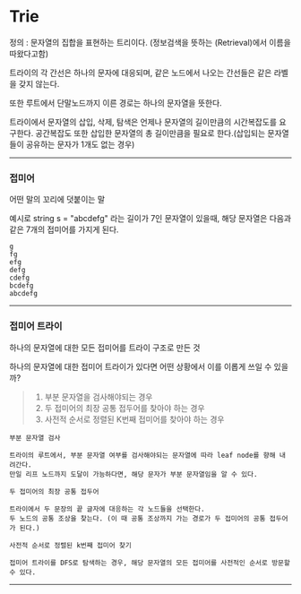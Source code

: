 # Trie

정의 : 문자열의 집합을 표현하는 트리이다.  (정보검색을 뜻하는 (Retrieval)에서 이름을 따왔다고함)

트라이의 각 간선은 하나의 문자에 대응되며, 같은 노드에서 나오는 간선들은 같은 라벨을 갖지 않는다. 

또한 루트에서 단말노드까지 이른 경로는 하나의 문자열을 뜻한다. 

트라이에서 문자열의 삽입, 삭제, 탐색은 언제나 문자열의 길이만큼의 시간복잡도를 요구한다.
공간복잡도 또한 삽입한 문자열의 총 길이만큼을 필요로 한다.(삽입되는 문자열들이 공유하는 문자가 1개도 없는 경우)

---

### 접미어
어떤 말의 꼬리에 덧붙이는 말 

예시로 string s = "abcdefg" 라는 길이가 7인 문자열이 있을때, 해당 문자열은 다음과 같은 7개의 접미어를 가지게 된다.

```
g
fg
efg
defg
cdefg
bcdefg
abcdefg
```

---
### 접미어 트라이

하나의 문자열에 대한 모든 접미어를 트라이 구조로 만든 것

하나의 문자열에 대한 접미어 트라이가 있다면 어떤 상황에서 이를 이롭게 쓰일 수 있을까?

>1. 부분 문자열을 검사해야되는 경우 
>2. 두 접미어의 최장 공통 접두어를 찾아야 하는 경우 
>3. 사전적 순서로 정렬된 K번째 접미어를 찾아야 하는 경우 

```
부분 문자열 검사

트라이의 루트에서, 부분 문자열 여부를 검사해야되는 문자열에 따라 leaf node를 향해 내려간다.
만일 리프 노드까지 도달이 가능하다면, 해당 문자가 부분 문자열임을 알 수 있다.
```

```
두 접미어의 최장 공통 접두어

트라이에서 두 문장의 끝 글자에 대응하는 각 노드들을 선택한다. 
두 노드의 공통 조상을 찾는다. (이 때 공통 조상까지 가는 경로가 두 접미어의 공통 접두어가 된다.)

```

```
사전적 순서로 정렬된 k번째 접미어 찾기 

접미어 트라이를 DFS로 탐색하는 경우, 해당 문자열의 모든 접미어를 사전적인 순서로 방문할 수 있다.
```

--- 
